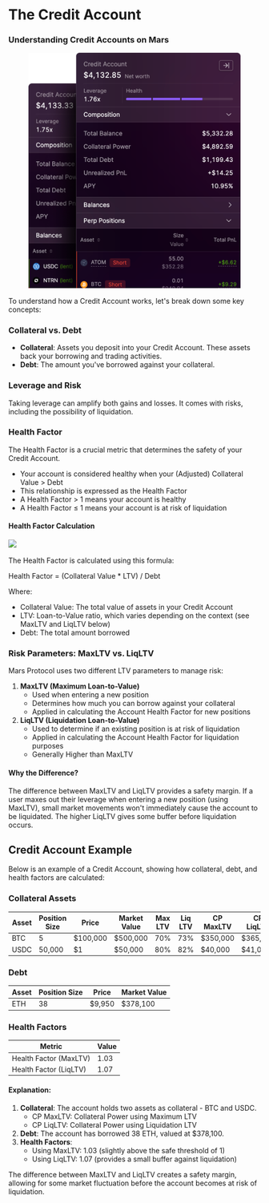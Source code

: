 # The Credit Account

### Understanding Credit Accounts on Mars

<div align="left"><figure><img src=".gitbook/assets/accountSummary.png" alt=""><figcaption></figcaption></figure></div>

To understand how a Credit Account works, let's break down some key concepts:

### Collateral vs. Debt

* **Collateral**: Assets you deposit into your Credit Account. These assets back your borrowing and trading activities.
* **Debt**: The amount you've borrowed against your collateral.

### Leverage and Risk

Taking leverage can amplify both gains and losses. It comes with risks, including the possibility of liquidation.

### Health Factor

The Health Factor is a crucial metric that determines the safety of your Credit Account.

* Your account is considered healthy when your (Adjusted) Collateral Value > Debt
* This relationship is expressed as the Health Factor
* A Health Factor > 1 means your account is healthy
* A Health Factor ≤ 1 means your account is at risk of liquidation

#### Health Factor Calculation

![](<.gitbook/assets/Screenshot 2024-09-05 at 3.49.49 PM.png>)

The Health Factor is calculated using this formula:

Health Factor = (Collateral Value \* LTV) / Debt

Where:

* Collateral Value: The total value of assets in your Credit Account
* LTV: Loan-to-Value ratio, which varies depending on the context (see MaxLTV and LiqLTV below)
* Debt: The total amount borrowed

### Risk Parameters: MaxLTV vs. LiqLTV

Mars Protocol uses two different LTV parameters to manage risk:

1. **MaxLTV (Maximum Loan-to-Value)**
   * Used when entering a new position
   * Determines how much you can borrow against your collateral
   * Applied in calculating the Account Health Factor for new positions
2. **LiqLTV (Liquidation Loan-to-Value)**
   * Used to determine if an existing position is at risk of liquidation
   * Applied in calculating the Account Health Factor for liquidation purposes
   * Generally Higher than MaxLTV

#### Why the Difference?

The difference between MaxLTV and LiqLTV provides a safety margin. If a user maxes out their leverage when entering a new position (using MaxLTV), small market movements won't immediately cause the account to be liquidated. The higher LiqLTV gives some buffer before liquidation occurs.

## Credit Account Example

Below is an example of a Credit Account, showing how collateral, debt, and health factors are calculated:

### Collateral Assets

| Asset | Position Size | Price    | Market Value | Max LTV | Liq LTV | CP MaxLTV | CP LiqLTV |
| ----- | ------------- | -------- | ------------ | ------- | ------- | --------- | --------- |
| BTC   | 5             | $100,000 | $500,000     | 70%     | 73%     | $350,000  | $365,000  |
| USDC  | 50,000        | $1       | $50,000      | 80%     | 82%     | $40,000   | $41,000   |

### Debt

| Asset | Position Size | Price  | Market Value |
| ----- | ------------- | ------ | ------------ |
| ETH   | 38            | $9,950 | $378,100     |

### Health Factors

| Metric                 | Value |
| ---------------------- | ----- |
| Health Factor (MaxLTV) | 1.03  |
| Health Factor (LiqLTV) | 1.07  |

#### Explanation:

1. **Collateral**: The account holds two assets as collateral - BTC and USDC.
   * CP MaxLTV: Collateral Power using Maximum LTV
   * CP LiqLTV: Collateral Power using Liquidation LTV
2. **Debt**: The account has borrowed 38 ETH, valued at $378,100.
3. **Health Factors**:
   * Using MaxLTV: 1.03 (slightly above the safe threshold of 1)
   * Using LiqLTV: 1.07 (provides a small buffer against liquidation)

The difference between MaxLTV and LiqLTV creates a safety margin, allowing for some market fluctuation before the account becomes at risk of liquidation.
